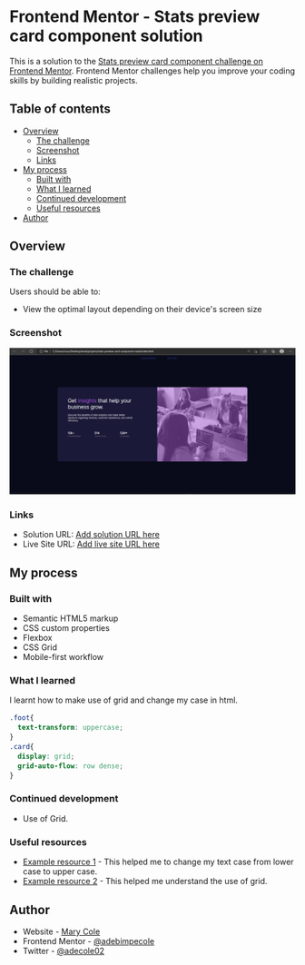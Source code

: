 # Frontend Mentor - Stats preview card component solution

This is a solution to the [Stats preview card component challenge on Frontend Mentor](https://www.frontendmentor.io/challenges/stats-preview-card-component-8JqbgoU62). Frontend Mentor challenges help you improve your coding skills by building realistic projects. 

## Table of contents

- [Overview](#overview)
  - [The challenge](#the-challenge)
  - [Screenshot](#screenshot)
  - [Links](#links)
- [My process](#my-process)
  - [Built with](#built-with)
  - [What I learned](#what-i-learned)
  - [Continued development](#continued-development)
  - [Useful resources](#useful-resources)
- [Author](#author)

## Overview

### The challenge

Users should be able to:

- View the optimal layout depending on their device's screen size

### Screenshot

![](design/Screenshot.png)

### Links

- Solution URL: [Add solution URL here](https://your-solution-url.com)
- Live Site URL: [Add live site URL here](https://legendary-khapse-9da717.netlify.app/)

## My process

### Built with

- Semantic HTML5 markup
- CSS custom properties
- Flexbox
- CSS Grid
- Mobile-first workflow


### What I learned

I learnt how to make use of grid and change my case in html.

```css
.foot{
  text-transform: uppercase;
}
.card{
  display: grid;
  grid-auto-flow: row dense;
}
```

### Continued development

- Use of Grid.

### Useful resources

- [Example resource 1](https://www.w3schools.com/cssref/pr_text_text-transform.asp) - This helped me to change my text case from lower case to upper case.
- [Example resource 2](https://developer.mozilla.org/en-US/docs/Web/CSS/grid-auto-flow) - This helped me understand the use of grid.


## Author

- Website - [Mary Cole](https://www.your-site.com)
- Frontend Mentor - [@adebimpecole](https://www.frontendmentor.io/profile/adebimpecole)
- Twitter - [@adecole02](https://twitter.com/adecole02)

